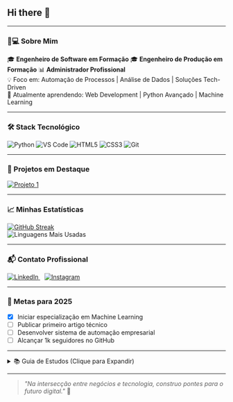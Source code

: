 ## Hi there 👋

---

### 👨💻 Sobre Mim
🎓 **Engenheiro de Software em Formação** 
🎓 **Engenheiro de Produção em Formação** 
📊 **Administrador Profissional**  
💡 Foco em: Automação de Processos | Análise de Dados | Soluções Tech-Driven  
🌱 Atualmente aprendendo: Web Development | Python Avançado | Machine Learning  

---

### 🛠️ Stack Tecnológico

![Python](https://img.shields.io/badge/Python-3776AB?style=for-the-badge&logo=python&logoColor=white)
![VS Code](https://img.shields.io/badge/VS_Code-007ACC?style=for-the-badge&logo=visual-studio-code&logoColor=white)
![HTML5](https://img.shields.io/badge/HTML5-E34F26?style=for-the-badge&logo=html5&logoColor=white)
![CSS3](https://img.shields.io/badge/CSS3-1572B6?style=for-the-badge&logo=css3&logoColor=white)
![Git](https://img.shields.io/badge/Git-F05032?style=for-the-badge&logo=git&logoColor=white)

---

### 📌 Projetos em Destaque

[![Projeto 1](https://github-readme-stats.vercel.app/api/pin/?username=delblerferreira&repo=delblerferreira&theme=tokyonight)](https://github.com/delblerferreira/delblerferreira)

---

### 📈 Minhas Estatísticas

[![GitHub Streak](https://streak-stats.demolab.com/?user=delblerferreira&theme=tokyonight)](https://git.io/streak-stats)  
![Linguagens Mais Usadas](https://github-readme-stats.vercel.app/api/top-langs/?username=delblerferreira&layout=compact&theme=tokyonight&cache_seconds=30)

---

### 📬 Contato Profissional

<p align="left">
  <a href="https://www.linkedin.com/in/delbler-ferreira-consultor" target="_blank" rel="noopener noreferrer">
    <img src="https://img.shields.io/badge/LinkedIn-0077B5?style=for-the-badge&logo=linkedin&logoColor=white" alt="LinkedIn">
  </a>
  <a href="https://www.instagram.com/delbler_ferreira" target="_blank" rel="noopener noreferrer" style="margin-left: 10px;">
    <img src="https://img.shields.io/badge/Instagram-E4405F?style=for-the-badge&logo=instagram&logoColor=white" alt="Instagram">
  </a>
</p>


---

### 🎯 Metas para 2025
- [x] Iniciar especialização em Machine Learning  
- [ ] Publicar primeiro artigo técnico  
- [ ] Desenvolver sistema de automação empresarial  
- [ ] Alcançar 1k seguidores no GitHub

---

<details>
<summary>📚 Guia de Estudos (Clique para Expandir)</summary>

**Rotina Diária:**
1. 1h Leitura Técnica  
2. 2h Prática de Codificação  
3. 30min Revisão de Algoritmos  

**Recursos Favoritos:**
- Livro: "Clean Code" de Robert C. Martin  
- Curso: CS50's Introduction to Computer Science  
- Newsletter: Towards Data Science  

</details>

---

> *"Na intersecção entre negócios e tecnologia, construo pontes para o futuro digital."* 🚀


